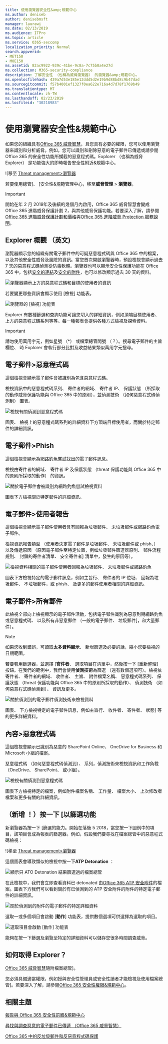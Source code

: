 ```yaml
---
title: 使用瀏覽器安全性&amp;規範中心
ms.author: deniseb
author: denisebmsft
manager: laurawi
ms.date: 02/13/2019
ms.audience: ITPro
ms.topic: article
ms.service: O365-seccomp
localization_priority: Normal
search.appverid:
- MET150
- MOE150
ms.assetid: 82ac9922-939c-41be-9c8a-7c75b0a4e27d
ms.collection: M365-security-compliance
description: 了解安全性 （也稱為威脅瀏覽器） 的瀏覽器&amp;規範中心。
ms.openlocfilehash: 439a7d53e185e12ddd5d2e19b9d88bd8c9b47dad
ms.sourcegitcommit: f57b4001ef1327f0ea622e716a4d7d78f1769b49
ms.translationtype: MT
ms.contentlocale: zh-TW
ms.lasthandoff: 02/23/2019
ms.locfileid: "30218983"
---
```

# <a name="use-explorer-in-the-security-amp-compliance-center"></a>使用瀏覽器安全性&amp;規範中心

如果您的組織具有[Office 365 威脅智慧](office-365-ti.md)，且您具有必要的權限，您可以使用瀏覽器來識別和分析威脅。例如，您可以識別和刪除惡意的電子郵件已傳遞或請參閱 Office 365 的安全性功能所攔截的惡意程式碼。Explorer （也稱為威脅 Explorer） 是功能強大的即時報告安全性附近&amp;規範中心。
  
![移至 [Threat management\>瀏覽器](media/cab32fa2-66f1-4ad5-bc1d-2bac4dbeb48c.png)
  
若要使用總管]、 [安全性&amp;規範管理中心，移至**威脅管理** \> **瀏覽器**。

> [!IMPORTANT]
> 開始在年 2 月 2019年及後續的幾個月內啟用，Office 365 威脅智慧會變成 Office 365 進階威脅保護計劃 2，與其他威脅保護功能。若要深入了解，請參閱[Office 365 進階威脅保護計劃和價格](https://products.office.com/exchange/advance-threat-protection)與[Office 365 進階威脅 Protection 服務說明](https://docs.microsoft.com/office365/servicedescriptions/office-365-advanced-threat-protection-service-description)。
      
## <a name="explorer-overview"></a>Explorer 概觀 （英文)

瀏覽器顯示您的組織有關電子郵件中的可疑惡意程式碼與 Office 365 中的檔案，以及其他安全性威脅及風險的資訊。當您首次開啟瀏覽器時，預設檢視會顯示過去 7 天的惡意程式碼偵測從防毒軟體。瀏覽器也可以顯示安全性保護功能在 Office 365 中，包括[安全的連結](atp-safe-links.md)及[安全的附件](atp-safe-attachments.md)，也可以修改顯示過去 30 天的資料。
  
![瀏覽器顯示上方的惡意程式碼和目標的使用者的資訊](media/8e8c1582-d6f4-4521-8591-686a1cb01f7e.png)
  
若要變更哪些資訊會顯示使用 [檢視] 功能表。
  
![瀏覽器的 [檢視] 功能表](media/2bb34f58-555f-4967-ba55-740334ef1f8e.png)
  
Explorer 有數種篩選和查詢功能可讓您切入的詳細資訊，例如頂端目標使用者、 上方的惡意程式碼系列等等。每一種報表會提供各種方式檢視及探索資料。

> [!IMPORTANT]
> 請勿使用萬用字元，例如星號 （*） 或檔案總管問號 （？）。搜尋電子郵件的主旨欄位、 時 Explorer 會執行部分比對及收益結果類似萬用字元搜尋。

## <a name="email--malware"></a>電子郵件\>惡意程式碼

這個檢視會顯示電子郵件會被識別為包含惡意程式碼。  

檢視資訊中的惡意程式碼系列、 寄件者的網域、 寄件者 IP、 保護狀態 （所採取的動作威脅保護功能與 Office 365 中的原則），並偵測技術 （如何惡意程式碼偵測到） 圖表。  

![檢視有關偵測到惡意程式碼](media/d11dc568-b091-4159-b261-df13d76b520b.png)         

圖表、 檢視上的惡意程式碼系列的詳細資料下方頂端目標使用者，而關於特定郵件的詳細資訊。 

## <a name="email--phish"></a>電子郵件\>Phish

這個檢視會顯示為網路釣魚嘗試找出的電子郵件訊息。  

檢視由寄件者的網域、 寄件者 IP 及保護狀態 （threat 保護功能與 Office 365 中的原則所採取的動作） 的資訊。 

![關於電子郵件會被識別為網路釣魚嘗試檢視資料](media/2e3f97fa-2b99-47f9-afd6-216d10633c50.png) 

圖表下方檢視關於特定郵件的詳細資訊。 

## <a name="email--user-reported"></a>電子郵件\>使用者報告

這個檢視會顯示電子郵件使用者具有回報為垃圾郵件、 未垃圾郵件或網路釣魚電子郵件。  

檢視資訊報告類型 （使用者決定電子郵件是垃圾郵件、 未垃圾郵件或 phish、） 以及傳遞原因 （原因電子郵件至特定位置，例如垃圾郵件篩選器原則、 郵件流程規則、 封鎖的寄件者清單、 安全寄件者] 清單中，發生的原因等）。  

![檢視資料相關的電子郵件使用者回報為垃圾郵件、 未垃圾郵件或網路釣魚](media/255acd04-0d07-4b29-82af-5060a60c20ab.png)  

圖表下方檢視特定的電子郵件訊息，例如主旨行、 寄件者的 IP 位址、 回報為垃圾郵件、 不垃圾郵件，或 phish、 及更多的郵件使用者相關的詳細資訊。 

## <a name="email--all-mail"></a>電子郵件\>所有郵件

此檢視全部向上檢視顯示的電子郵件活動，包括電子郵件識別為惡意到期網路釣魚或惡意程式碼、 以及所有非惡意郵件 （一般的電子郵件、 垃圾郵件]，和大量郵件）。 

> [!NOTE]
> 如果您收到錯誤，可讀取**太多資料顯示**、 新增篩選及必要的話，縮小您要檢視的日期範圍。 

若要套用篩選器，並選擇 [**寄件者**、 選取項目在清單中，然後按一下 [重新整理] 按鈕。在我們的範例中，我們會使用**偵測技術**為篩選 （還有數個選項可）。檢視依寄件者、 寄件者的網域、 收件者、 主旨、 附件檔案名稱、 惡意程式碼系列、 保護狀態 （threat 保護功能與 Office 365 中的原則所採取的動作）、 偵測技術 （如何惡意程式碼偵測到）、 資訊及更多。 

![關於偵測到的電子郵件偵測技術來檢視資料](media/0c032eb3-6021-4174-9f06-ff8f30c245ca.png) 

圖表、 下方檢視特定的電子郵件訊息，例如主旨行、 收件者、 寄件者、 狀態] 等的更多詳細資料。 

## <a name="content--malware"></a>內容\>惡意程式碼

這個檢視會顯示已識別為惡意的 SharePoint Online、 OneDrive for Business 和 Microsoft 小組的檔案。

惡意程式碼 （如何惡意程式碼偵測到）、 系列，偵測技術來檢視資訊和工作負載 （OneDrive、 SharePoint、 或小組）。 

![檢視有關偵測到惡意程式碼](media/d11dc568-b091-4159-b261-df13d76b520b.png)  

圖表下方檢視特定的檔案，例如附件檔案名稱、 工作量、 檔案大小、 上次修改者檔案和更多有關的詳細資訊。 
  
## <a name="new-click-to-filter-capabilities"></a>（新增 ！）按一下 [以篩選功能

新瀏覽器為按一下 [篩選的能力。開始在落後 5 2018，當您按一下圖例中的項目，該項目會成為報表的篩選器。例如，假設我們要尋找在檔案總管中的惡意程式碼檢視：
  
![移至 [Threat management\>瀏覽器](media/cab32fa2-66f1-4ad5-bc1d-2bac4dbeb48c.png)
  
這個圖表會導致類似的檢視中按一下**ATP Detonation** ： 
  
![顯示只 ATO Detonation 結果篩選過的檔案總管](media/7241d7dd-27bc-467d-9db8-6e806c49df14.png)
  
在此檢視中，我們會立即查看資料已 detonated 由[Office 365 ATP 安全附件](atp-safe-attachments.md)的檔案。圖表下方我們可以看到關於有已偵測到的 ATP 安全附件的附件的特定電子郵件的詳細資訊。
  
![關於偵測到的附件的電子郵件的特定詳細資料](media/c91fb05c-d1d4-4085-acc6-f7008a415c2a.png)
  
選取一或多個項目會啟動 [**動作**] 功能表，提供數個選項可供選擇為選取的項目。 
  
![選取項目會啟動 [動作] 功能表](media/95f127a4-1b2a-4a76-88b9-096e3ba27d1b.png)
  
能夠在按一下篩選及瀏覽至特定的詳細資料可以儲存您很多時間調查威脅。
  
## <a name="how-do-i-get-explorer"></a>如何取得 Explorer？

[Office 365 威脅智慧](office-365-ti.md)隨附檔案總管]。 

您必須具備適當權限，例如授與安全性管理員或安全性讀者才能檢視及使用檔案總管]。若要深入了解，請參閱[Office 365 安全性權限&amp;規範中心](permissions-in-the-security-and-compliance-center.md)。
  
## <a name="related-topics"></a>相關主題

[報告與 Office 365 安全性前瞻&amp;規範中心](reports-and-insights-in-security-and-compliance.md)
  
[尋找與調查惡意的電子郵件已傳遞 （Office 365 威脅智慧）](investigate-malicious-email-that-was-delivered.md)
  
[Office 365 中的反垃圾郵件和反惡意程式碼保護](anti-spam-and-anti-malware-protection.md)
  

